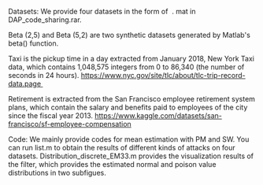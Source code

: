 Datasets: We provide four datasets in the form of  . mat in DAP_code_sharing.rar.

Beta (2,5) and Beta (5,2) are two synthetic datasets generated by Matlab's beta() function.

Taxi is the pickup time in a day extracted from January 2018, New York Taxi data, which contains 1,048,575 integers from 0 to 86,340 (the number of seconds in 24 hours). https://www.nyc.gov/site/tlc/about/tlc-trip-record-data.page 

Retirement is extracted from the San Francisco employee retirement system plans, which contain the salary and benefits paid to employees of the city since the fiscal year 2013. https://www.kaggle.com/datasets/san-francisco/sf-employee-compensation

Code: We mainly provide codes for mean estimation with PM and SW. You can run list.m to obtain the results of different kinds of attacks on four datasets. Distribution_discrete_EM33.m provides the visualization results of the filter, which provides the estimated normal and poison value distributions in two subfigues.

